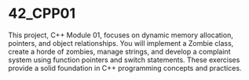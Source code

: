 # 42_CPP01
This project, C++ Module 01, focuses on dynamic memory allocation, pointers, and object relationships. You will implement a Zombie class, create a horde of zombies, manage strings, and develop a complaint system using function pointers and switch statements. These exercises provide a solid foundation in C++ programming concepts and practices.
